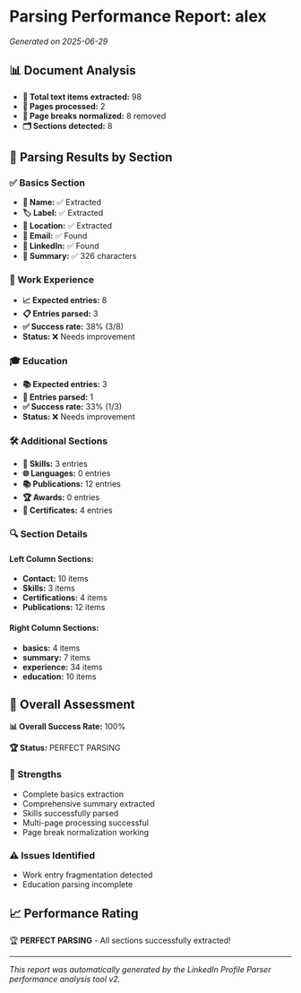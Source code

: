 # Parsing Performance Report: alex

*Generated on 2025-06-29*

## 📊 Document Analysis
- **📄 Total text items extracted:** 98
- **📑 Pages processed:** 2
- **🔄 Page breaks normalized:** 8 removed
- **🗂️ Sections detected:** 8

## 🎯 Parsing Results by Section

### ✅ Basics Section
- **👤 Name:** ✅ Extracted
- **🏷️ Label:** ✅ Extracted
- **📍 Location:** ✅ Extracted
- **📧 Email:** ✅ Found
- **🔗 LinkedIn:** ✅ Found
- **📝 Summary:** ✅ 326 characters

### 💼 Work Experience
- **📈 Expected entries:** 8
- **📋 Entries parsed:** 3
- **✅ Success rate:** 38% (3/8)
- **Status:** ❌ Needs improvement

### 🎓 Education
- **📚 Expected entries:** 3
- **🏫 Entries parsed:** 1
- **✅ Success rate:** 33% (1/3)
- **Status:** ❌ Needs improvement

### 🛠️ Additional Sections
- **🔧 Skills:** 3 entries
- **🌐 Languages:** 0 entries
- **📚 Publications:** 12 entries
- **🏆 Awards:** 0 entries
- **📜 Certificates:** 4 entries

### 🔍 Section Details
#### Left Column Sections:
- **Contact:** 10 items
- **Skills:** 3 items
- **Certifications:** 4 items
- **Publications:** 12 items

#### Right Column Sections:
- **basics:** 4 items
- **summary:** 7 items
- **experience:** 34 items
- **education:** 10 items

## 🎯 Overall Assessment

**📊 Overall Success Rate:** 100%

**🏆 Status:** PERFECT PARSING

### 💪 Strengths
- Complete basics extraction
- Comprehensive summary extracted
- Skills successfully parsed
- Multi-page processing successful
- Page break normalization working

### ⚠️ Issues Identified
- Work entry fragmentation detected
- Education parsing incomplete

## 📈 Performance Rating

🏆 **PERFECT PARSING** - All sections successfully extracted!

---
*This report was automatically generated by the LinkedIn Profile Parser performance analysis tool v2.*
